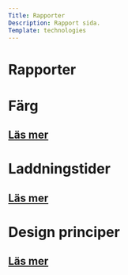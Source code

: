 ```yaml
---
Title: Rapporter
Description: Rapport sida.
Template: technologies
---
```


Rapporter
==========================

<div class = "box "><h1> Färg</h1> <h2><a href="%base_url%?analysis/01_colors">Läs mer</a></h2></div>
<div class = "box "><h1> Laddningstider</h1><h2><a href="%base_url%?analysis/02_load">Läs mer</a></h2></div>
<div class = "box "><h1> Design principer</h1><h2><a href=%base_url%?analysis/03_design_principles>Läs mer</a></h2></div>


